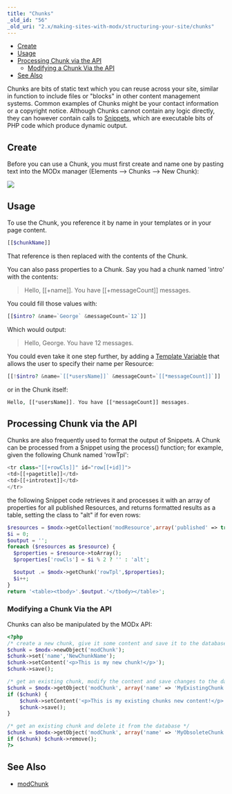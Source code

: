 ```yaml
---
title: "Chunks"
_old_id: "56"
_old_uri: "2.x/making-sites-with-modx/structuring-your-site/chunks"
---
```


- [Create](#create)
- [Usage](#usage)
- [Processing Chunk via the API](#processing-chunk-via-the-api)
  - [Modifying a Chunk Via the API](#modifying-a-chunk-via-the-api)
- [See Also](#see-also)



Chunks are bits of static text which you can reuse across your site, similar in function to include files or "blocks" in other content management systems. Common examples of Chunks might be your contact information or a copyright notice. Although Chunks cannot contain any logic directly, they can however contain calls to [Snippets](developing-in-modx/basic-development/snippets "Snippets"), which are executable bits of PHP code which produce dynamic output.

## Create

Before you can use a Chunk, you must first create and name one by pasting text into the MODx manager (Elements --> Chunks --> New Chunk):

![](/download/attachments/bf9f8ccf5036b4f4bf8b248f7748d0c3/chunk_example.jpg)

## Usage

To use the Chunk, you reference it by name in your templates or in your page content.

``` php 
[[$chunkName]]
```

That reference is then replaced with the contents of the Chunk.

You can also pass properties to a Chunk. Say you had a chunk named 'intro' with the contents:

> Hello, \[\[+name\]\]. You have \[\[+messageCount\]\] messages.

You could fill those values with:

``` php 
[[$intro? &name=`George` &messageCount=`12`]]
```

Which would output:

> Hello, George. You have 12 messages.

You could even take it one step further, by adding a [Template Variable](making-sites-with-modx/customizing-content/template-variables "Template Variables") that allows the user to specify their name per Resource:

``` php 
[[!$intro? &name=`[[*usersName]]` &messageCount=`[[*messageCount]]`]]
```

or in the Chunk itself:

``` php 
Hello, [[*usersName]]. You have [[*messageCount]] messages.
```

## Processing Chunk via the API

Chunks are also frequently used to format the output of Snippets. A Chunk can be processed from a Snippet using the process() function; for example, given the following Chunk named 'rowTpl':

``` php 
<tr class="[[+rowCls]]" id="row[[+id]]">
<td>[[+pagetitle]]</td>
<td>[[+introtext]]</td>
</tr>
```

the following Snippet code retrieves it and processes it with an array of properties for all published Resources, and returns formatted results as a table, setting the class to "alt" if for even rows:

``` php 
$resources = $modx->getCollection('modResource',array('published' => true));
$i = 0;
$output = '';
foreach ($resources as $resource) {
  $properties = $resource->toArray();
  $properties['rowCls'] = $i % 2 ? '' : 'alt';

  $output .= $modx->getChunk('rowTpl',$properties);
  $i++;
}
return '<table><tbody>'.$output.'</tbody></table>';
```

### Modifying a Chunk Via the API

Chunks can also be manipulated by the MODx API:

``` php 
<?php
/* create a new chunk, give it some content and save it to the database */
$chunk = $modx->newObject('modChunk');
$chunk->set('name','NewChunkName');
$chunk->setContent('<p>This is my new chunk!</p>');
$chunk->save();

/* get an existing chunk, modify the content and save changes to the database */
$chunk = $modx->getObject('modChunk', array('name' => 'MyExistingChunk'));
if ($chunk) {
    $chunk->setContent('<p>This is my existing chunks new content!</p>');
    $chunk->save();
}

/* get an existing chunk and delete it from the database */
$chunk = $modx->getObject('modChunk', array('name' => 'MyObsoleteChunk'));
if ($chunk) $chunk->remove();
?>
```

## See Also

- [modChunk](developing-in-modx/other-development-resources/class-reference/modchunk "modChunk")